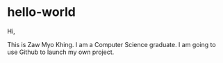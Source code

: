 # hello-world

Hi,

This is Zaw Myo Khing. I am a Computer Science graduate.
I am going to use Github to launch my own project.
